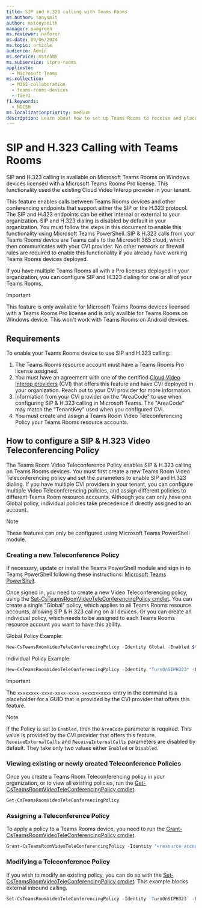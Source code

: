 ```yaml
---
title: SIP and H.323 calling with Teams Rooms
ms.author: tonysmit
author: mstonysmith
manager: pamgreen
ms.reviewer: naforer
ms.date: 09/06/2024
ms.topic: article
audience: Admin
ms.service: msteams
ms.subservice: itpro-rooms
appliesto: 
  - Microsoft Teams
ms.collection: 
  - M365-collaboration
  - teams-rooms-devices
  - Tier1
f1.keywords: 
  - NOCSH
ms.localizationpriority: medium
description: Learn about how to set up Teams Rooms to receive and place calls using SIP and H.323.
---
```


# SIP and H.323 Calling with Teams Rooms

SIP and H.323 calling is available on Microsoft Teams Rooms on Windows devices licensed with a Microsoft Teams Rooms Pro license. This functionality used the existing Cloud Video Interop provider in your tenant. 

This feature enables calls between Teams Rooms devices and other conferencing endpoints that support either the SIP or the H.323 protocol. The SIP and H.323 endpoints can be either internal or external to your organization. SIP and H.323 dialing is disabled by default in your organization. You must follow the steps in this document to enable this functionality using Microsoft Teams PowerShell. SIP & H.323 calls from your Teams Rooms device are Teams calls to the Microsoft 365 cloud, which then communicates with your CVI provider. No other network or firewall rules are required to enable this functionality if you already have working Teams Rooms devices deployed.

If you have multiple Teams Rooms all with a Pro licenses deployed in your organization, you can configure SIP and H.323 dialing for one or all of your Teams Rooms. 

> [!IMPORTANT]
>
> This feature is only available for Microsoft Teams Rooms devices licensed with a Teams Rooms Pro license and is only availble for Teams Rooms on Windows device. This won't work with Teams Rooms on Android devices.

## Requirements

To enable your Teams Rooms device to use SIP and H.323 calling:

1. The Teams Rooms resource account must have a Teams Rooms Pro license assigned.
2. You must have an agreement with one of the certified [Cloud Video Interop providers](../cloud-video-interop.md) (CVI) that offers this feature and have CVI deployed in your organization. Reach out to your CVI provider for more information.
3. Information from your CVI provider on the "AreaCode" to use when configuring SIP & H.323 calling in Microsoft Teams. The "AreaCode" may match the "TenantKey" used when you configured CVI.
4. You must create and assign a Teams Room Video Teleconferencing Policy your Teams Rooms resource accounts.

## How to configure a SIP & H.323 Video Teleconferencing Policy

The Teams Room Video Teleconference Policy enables SIP & H.323 calling on Teams Rooms devices. You must first create a new Teams Room Video Teleconferencing policy and set the parameters to enable SIP and H.323 dialing. If you have multiple CVI providers in your tenant, you can configure multiple Video Teleconferencing policies, and assign different policies to different Teams Room resource accounts. Although you can only have one Global policy, individual policies take precedence if directly assigned to an account.

> [!Note]
>
> These features can only be configured using Microsoft Teams PowerShell module. 

### Creating a new Teleconference Policy

If necessary, update or install the Teams PowerShell module and sign in to Teams PowerShell following these instructions: [Microsoft Teams PowerShell](../teams-powershell-install.md). 

Once signed in, you need to create a new Video Teleconferencing policy, using the [Set-CsTeamsRoomVideoTeleConferencingPolicy cmdlet](/powershell/module/teams/set-csteamsroomvideoteleconferencingpolicy). You can create a single "Global" policy, which applies to all Teams Rooms resource accounts, allowing SIP & H.323 calling on all devices. Or you can create an individual policy, which needs to be assigned to each Teams Rooms resource account you want to have this ability.

Global Policy Example:

```PowerShell
New-CsTeamsRoomVideoTeleConferencingPolicy -Identity Global -Enabled $true -AreaCode "xxxxxxxx-xxxx-xxxx-xxxx-xxxxxxxxxxx" -ReceiveExternalCalls Enabled -ReceiveInternalCalls Enabled
```

Individual Policy Example:

```PowerShell
New-CsTeamsRoomVideoTeleConferencingPolicy -Identity "TurnOnSIPH323" -Enabled $true -AreaCode "xxxxxxxx-xxxx-xxxx-xxxx-xxxxxxxxxxx" -ReceiveExternalCalls Enabled -ReceiveInternalCalls Enabled 
```

>[!Important]
>
>The `xxxxxxxx-xxxx-xxxx-xxxx-xxxxxxxxxxx` entry in the command is a placeholder for a GUID that is provided by the CVI provider that offers this feature.

>[!Note]
>
>If the Policy is set to `Enabled`, then the `AreaCode` parameter is required. This value is provided by the CVI provider that offers this feature.
>`ReceiveExternalCalls` and `ReceiveInternalCalls` parameters are disabled by default. They take only two values either `Enabled` or `Disabled`. 

### Viewing existing or newly created Teleconference Policies
Once you create a Teams Room Teleconferencing policy in your organization, or to view all existing policies, run the [Get-CsTeamsRoomVideoTeleConferencingPolicy cmdlet](/powershell/module/teams/get-csteamsroomvideoteleconferencingpolicy).

```PowerShell
Get-CsTeamsRoomVideoTeleConferencingPolicy
```
### Assigning a Teleconference Policy
To apply a policy to a Teams Rooms device, you need to run the [Grant-CsTeamsRoomVideoTeleConferencingPolicy cmdlet](/powershell/module/teams/grant-csteamsroomvideoteleconferencingpolicy).

```PowerShell
Grant-CsTeamsRoomVideoTeleConferencingPolicy -Identity "<resource account UPN>" -PolicyName "TurnOnSIPH323"
```

### Modifying a Teleconference Policy
If you wish to modify an existing policy, you can do so with the [Set-CsTeamsRoomVideoTeleConferencingPolicy cmdlet](/powershell/module/teams/set-csteamsroomvideoteleconferencingpolicy). This example blocks external inbound calling.

```PowerShell
Set-CsTeamsRoomVideoTeleConferencingPolicy -Identity `TurnOnSIPH323` -ReceiveExternalCalls `Disabled` 
```


